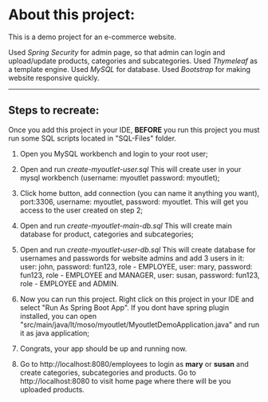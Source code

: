 # About this project:

This is a demo project for an e-commerce website.

Used *Spring Security* for admin page, so that admin can login and upload/update products, categories and subcategories.
Used *Thymeleaf* as a template engine.
Used *MySQL* for database.
Used *Bootstrap* for making website responsive quickly.

---

## Steps to recreate:

Once you add this project in your IDE, **BEFORE** you run this project you must run some SQL scripts located in "SQL-Files" folder.

1) Open you MySQL workbench and login to your root user;

2) Open and run *create-myoutlet-user.sql*
   This will create user in your mysql workbench (username: myoutlet  password: myoutlet);

3) Click home button, add connection (you can name it anything you want), port:3306, username: myoutlet, password: myoutlet.
   This will get you access to the user created on step 2;

4) Open and run *create-myoutlet-main-db.sql*
   This will create main database for product, categories and subcategories;

5) Open and run *create-myoutlet-user-db.sql*
   This will create database for usernames and passwords for website admins and add 3 users in it:
   user: john, password: fun123, role - EMPLOYEE,
   user: mary, password: fun123, role - EMPLOYEE and MANAGER,
   user: susan, password: fun123, role - EMPLOYEE and ADMIN.

6) Now you can run this project. Right click on this project in your IDE and select "Run As Spring Boot App".
   If you dont have spring plugin installed, you can open "src/main/java/lt/moso/myoutlet/MyoutletDemoApplication.java" and run it as java application;

7) Congrats, your app should be up and running now.

8) Go to http://localhost:8080/employees to login as **mary** or **susan** and create categories, subcategories and products. 
   Go to http://localhost:8080 to visit home page where there will be you uploaded products.
